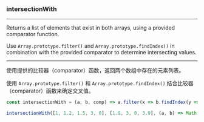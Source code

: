 ### intersectionWith

------------

Returns a list of elements that exist in both arrays, using a provided comparator function.

Use `Array.prototype.filter()` and `Array.prototype.findIndex()` in combination with the provided comparator to determine intersecting values.

------------

使用提供的比较器（comparator）函数，返回两个数组中存在的元素列表。

使用 `Array.prototype.filter()` 和 `Array.prototype.findIndex()` 结合比较器（comparator）函数来确定交叉值。

```js
const intersectionWith = (a, b, comp) => a.filter(x => b.findIndex(y => comp(x, y)) !== -1);
```

```js
intersectionWith([1, 1.2, 1.5, 3, 0], [1.9, 3, 0, 3.9], (a, b) => Math.round(a) === Math.round(b)); // [1.5, 3, 0]
```
